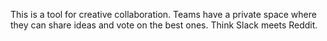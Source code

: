 This is a tool for creative collaboration. Teams have a private space where they can share ideas and vote on the best ones. Think Slack meets Reddit.
